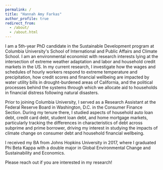 ```yaml
---
permalink: /
title: "Hannah Amy Farkas"
author_profile: true
redirect_from: 
  - /about/
  - /about.html
---
```


I am a 5th-year PhD candidate in the Sustainable Development program at Columbia University's School of International and Public Affairs and Climate School. I am an environmental economist with research interests lying at the intersection of extreme weather adaptation and labor and household credit markets in the US. In my current research, I investigate how the wages and schedules of hourly workers respond to extreme temperature and precipitation, how credit scores and financial wellbeing are impacted by water utility bills in drought-burdened areas of California, and the political processes behind the systems through which we allocate aid to households in financial distress following natural disasters.

Prior to joining Columbia University, I served as a Research Assistant at the Federal Reserve Board in Washington, D.C. in the Consumer Finance Section. During my tenure there, I studied aspects of household auto loan debt, credit card debt, student loan debt, and home mortgage markets, particularly tracking the differences in characteristics of debt across subprime and prime borrower, driving my interest in studying the impacts of climate change on consumer debt and household financial wellbeing.

I received my BA from Johns Hopkins University in 2017, where I graduated Phi Beta Kappa with a double major in Global Environmental Change and Sustainability and Economics. 

Please reach out if you are interested in my research!

